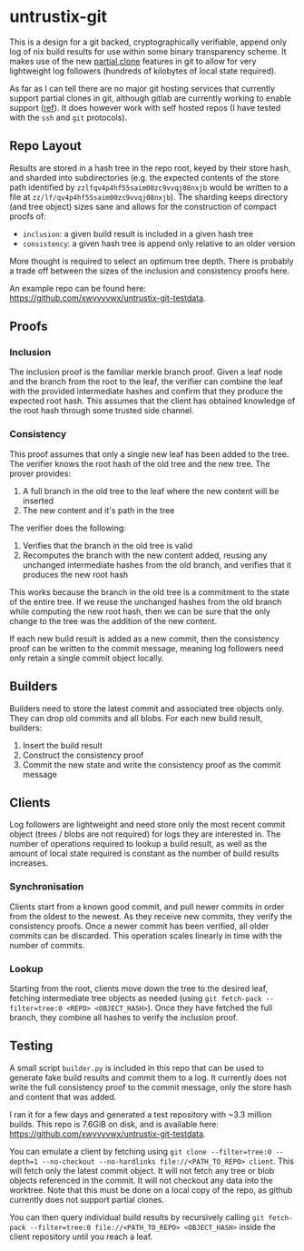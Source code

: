 # untrustix-git

This is a design for a git backed, cryptographically verifiable, append only log of nix build
results for use within some binary transparency scheme. It makes use of the new [partial
clone](https://git-scm.com/docs/partial-clone) features in git to allow for very lightweight
log followers (hundreds of kilobytes of local state required).

As far as I can tell there are no major git hosting services that currently support partial clones
in git, although gitlab are currently working to enable support
([ref](https://docs.gitlab.com/ee/topics/git/partial_clone.html)). It does however work with self
hosted repos (I have tested with the `ssh` and `git` protocols).

## Repo Layout

Results are stored in a hash tree in the repo root, keyed by their store hash, and sharded into
subdirectories (e.g. the expected contents of the store path identified by
`zzlfqv4p4hf55saim00zc9vvqj08nxjb` would be written to a file at
`zz/lf/qv4p4hf55saim00zc9vvqj08nxjb`). The sharding keeps directory (and tree object) sizes sane and
allows for the construction of compact proofs of:

- `inclusion`: a given build result is included in a given hash tree
- `consistency`: a given hash tree is append only relative to an older version

More thought is required to select an optimum tree depth. There is probably a trade off between
the sizes of the inclusion and consistency proofs here.

An example repo can be found here: https://github.com/xwvvvvwx/untrustix-git-testdata.

## Proofs

### Inclusion

The inclusion proof is the familiar merkle branch proof. Given a leaf node and the branch from the
root to the leaf, the verifier can combine the leaf with the provided intermediate hashes and
confirm that they produce the expected root hash. This assumes that the client has obtained
knowledge of the root hash through some trusted side channel.

### Consistency

This proof assumes that only a single new leaf has been added to the tree. The verifier knows the
root hash of the old tree and the new tree. The prover provides:

1. A full branch in the old tree to the leaf where the new content will be inserted
1. The new content and it's path in the tree

The verifier does the following:

1. Verifies that the branch in the old tree is valid
1. Recomputes the branch with the new content added, reusing any unchanged intermediate hashes from
   the old branch, and verifies that it produces the new root hash

This works because the branch in the old tree is a commitment to the state of the entire tree. If we
reuse the unchanged hashes from the old branch while computing the new root hash, then we can be
sure that the only change to the tree was the addition of the new content.

If each new build result is added as a new commit, then the consistency proof can be written to the
commit message, meaning log followers need only retain a single commit object locally.

## Builders

Builders need to store the latest commit and associated tree objects only. They can drop old commits
and all blobs. For each new build result, builders:

1. Insert the build result
1. Construct the consistency proof
1. Commit the new state and write the consistency proof as the commit message

## Clients

Log followers are lightweight and need store only the most recent commit object (trees / blobs are
not required) for logs they are interested in. The number of operations required to lookup a build
result, as well as the amount of local state required is constant as the number of build results
increases.

### Synchronisation

Clients start from a known good commit, and pull newer commits in order from the oldest to the
newest. As they receive new commits, they verify the consistency proofs. Once a newer commit has
been verified, all older commits can be discarded. This operation scales linearly in time with the
number of commits.

### Lookup

Starting from the root, clients move down the tree to the desired leaf, fetching intermediate tree
objects as needed (using `git fetch-pack --filter=tree:0 <REPO> <OBJECT_HASH>`). Once they have
fetched the full branch, they combine all hashes to verify the inclusion proof.

## Testing

A small script `builder.py` is included in this repo that can be used to generate fake build results
and commit them to a log.  It currently does not write the full consistency proof to the commit
message, only the store hash and content that was added.

I ran it for a few days and generated a test repository with ~3.3 million builds. This repo is
7.6GiB on disk, and is available here: https://github.com/xwvvvvwx/untrustix-git-testdata.

You can emulate a client by fetching using `git clone --filter=tree:0 --depth=1 --no-checkout
--no-hardlinks file://<PATH_TO_REPO> client`. This will fetch only the latest commit object. It will
not fetch any tree or blob objects referenced in the commit. It will not checkout any data into the
worktree. Note that this must be done on a local copy of the repo, as github currently does not
support partial clones.

You can then query individual build results by recursively calling `git fetch-pack --filter=tree:0
file://<PATH_TO_REPO> <OBJECT_HASH>` inside the client repository until you reach a leaf.
